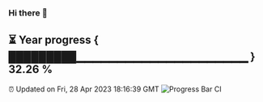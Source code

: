 ### Hi there 👋
⏳ Year progress { █████████▁▁▁▁▁▁▁▁▁▁▁▁▁▁▁▁▁▁▁▁▁ } 32.26 %
---
⏰ Updated on Fri, 28 Apr 2023 18:16:39 GMT
![Progress Bar CI](https://github.com/liununu/liununu/workflows/Progress%20Bar%20CI/badge.svg)

